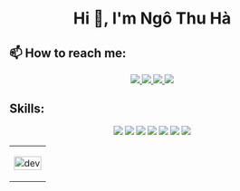 <h1 align="center">Hi 👋, I'm Ngô Thu Hà</h1>

## 📫 How to reach me:

<p align="center">
  <a href="https://www.linkedin.com/in/h%C3%A0-ng%C3%B4-a002b4239/" target="_blank">
    <img src="https://img.icons8.com/fluent/48/000000/linkedin.png"/>
  </a>
  <a href="https://www.facebook.com/NgoThuHa.N.T.H.0204/" alt="Facebook">
    <img src="https://img.icons8.com/fluent/48/000000/facebook-new.png" target="_blank" />
  </a> 
  <a href="https://github.com/nththuha" alt="Github">
    <img src="https://img.icons8.com/fluent/48/000000/github.png"/>
  </a> 
  <a href="https://www.youtube.com/channel/UCZdYCABS7nhypcfXP9WNBgw" alt="Youtube channel" target="_blank" >
    <img src="https://img.icons8.com/fluent/48/000000/youtube-play.png"/>
  </a>
</p>

## Skills:
<p align="center">
  <img src="https://img.icons8.com/color/48/000000/android-os.png"/> 
  <img src="https://img.icons8.com/color/48/000000/kotlin.png"/> 
  <img src="https://img.icons8.com/color/48/000000/microsoft-sql-server.png"/>
  <img src="https://img.icons8.com/color/48/000000/visual-studio-2019.png"/>
  <img src="https://img.icons8.com/nolan/48/000000/java-coffee-cup-logo.png"/> 
  <img src="https://img.icons8.com/color/48/000000/heroku.png"/>
  <img src="https://img.icons8.com/color/48/000000/intellij-idea.png"/>
</p>

<table style="width:100%;">
  <tr>
    <td>
      <p align="center"> 
        <img src="https://cdn.dribbble.com/users/1059583/screenshots/4171367/coding-freak.gif" alt="dev" width="100%"/>
      </p>
    </td>
  </tr>
</table>
